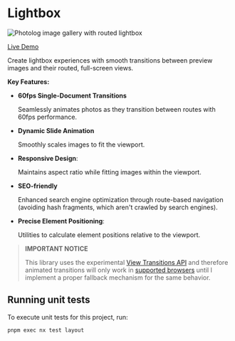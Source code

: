 # Lightbox

![Photolog image gallery with routed lightbox](../../assets/default-cover-animated.avif)

[Live Demo](https://photolog.dev "Link to see Photolog components in action")

Create lightbox experiences with smooth transitions between preview images and their routed, full-screen views.

**Key Features:**

- **60fps Single-Document Transitions**

    Seamlessly animates photos as they transition between routes with 60fps performance.

- **Dynamic Slide Animation**

    Smoothly scales images to fit the viewport.

- **Responsive Design**:

    Maintains aspect ratio while fitting images within the viewport.

- **SEO-friendly**

    Enhanced search engine optimization through route-based navigation (avoiding hash fragments, which aren't crawled by search engines).

- **Precise Element Positioning**:

    Utilities to calculate element positions relative to the viewport.

> **IMPORTANT NOTICE**
>
> This library uses the experimental [View Transitions API](https://developer.mozilla.org/en-US/docs/Web/API/View_Transitions_API) and therefore animated transitions will only work in [supported browsers](https://caniuse.com/view-transitions)
> until I implement a proper fallback mechanism for the same behavior.

## Running unit tests

To execute unit tests for this project, run:

```bash
pnpm exec nx test layout
```
